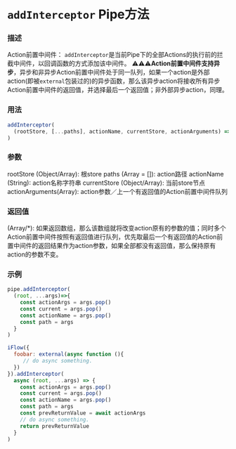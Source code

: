# `addInterceptor` **Pipe**方法

### 描述
Action前置中间件：
`addInterceptor`是当前Pipe下的全部Actions的执行前的拦截中间件，以回调函数的方式添加该中间件。
⚠️⚠️⚠️️**Action前置中间件支持异步**，异步和非异步Action前置中间件处于同一队列，如果一个action是外部action(即被`external`包装过的)的异步函数，那么该异步action将接收所有异步Action前置中间件的返回值，并选择最后一个返回值；非外部异步action，同理。

### 用法
```javascript
addInterceptor(
  (rootStore, [...paths], actionName, currentStore, actionArguments) => {}
)
```

### 参数
rootStore (Object/Array): 根store
paths (Array = []): action路径
actionName (String): action名称字符串
currentStore (Object/Array): 当前store节点
actionArguments(Array): action参数／上一个有返回值的Action前置中间件队列

### 返回值
(Array/*): 如果返回数组，那么该数组就将改变action原有的参数的值；同时多个Action前置中间件按照有返回值进行队列，优先取最后一个有返回值的Action前置中间件的返回结果作为action参数，如果全部都没有返回值，那么保持原有action的参数不变。

### 示例
```javascript
pipe.addInterceptor(
  (root, ...args)=>{
    const actionArgs = args.pop()
    const current = args.pop()
    const actionName = args.pop()
    const path = args
  }
)
```

```javascript
iFlow({
  foobar: external(async function (){
     // do async something.
  })
}).addInterceptor(
  async (root, ...args) => {
    const actionArgs = args.pop()
    const current = args.pop()
    const actionName = args.pop()
    const path = args
    const prevReturnValue = await actionArgs
    // do async something.
    return prevReturnValue
  }
)
```
